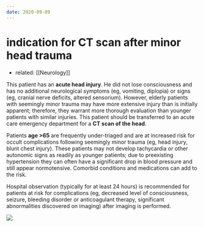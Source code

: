 ```yaml
---
date: 2020-09-09
---
```


# indication for CT scan after minor head trauma

- related: [[Neurology]]

This patient has an **acute head injury**.  He did not lose consciousness and has no additional neurological symptoms (eg, vomiting, diplopia) or signs (eg, cranial nerve deficits, altered sensorium).  However, elderly patients with seemingly minor trauma may have more extensive injury than is initially apparent; therefore, they warrant more thorough evaluation than younger patients with similar injuries.  This patient should be transferred to an acute care emergency department for a **CT scan of the head**.

Patients **age >65** are frequently under-triaged and are at increased risk for occult complications following seemingly minor trauma (eg, head injury, blunt chest injury).  These patients may not develop tachycardia or other autonomic signs as readily as younger patients; due to preexisting hypertension they can often have a significant drop in blood pressure and still appear normotensive.  Comorbid conditions and medications can add to the risk.

Hospital observation (typically for at least 24 hours) is recommended for patients at risk for complications (eg, decreased level of consciousness, seizure, bleeding disorder or anticoagulant therapy, significant abnormalities discovered on imaging) after imaging is performed.

![](https://photos.thisispiggy.com/file/wikiFiles/20200909203145_8.png)
